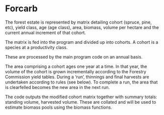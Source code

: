 # Forcarb

The forest estate is represented by matrix detailing cohort (spruce, pine, etc), yield class, age (age class), area, biomass, volume per hectare and the current annual increment of that cohort.

The matrix is fed into the program and divided up into cohorts. A cohort is a species at a productivity class.

These are processed by the main program code on an annual basis.

The area comprising a cohort ages one year at a time. In that year, the volume of the cohort is grown incrementally according to the Forestry Commission yield tables. During a ‘run’, thinnings and final harvests are undertaken according to rules (see below). To complete a run, the area that is clearfelled becomes the new area in the next run.

The code outputs the modified cohort matrix together with summary totals: standing volume, harvested volume. These are collated and will be used to estimate biomass pools using the biomass functions.

